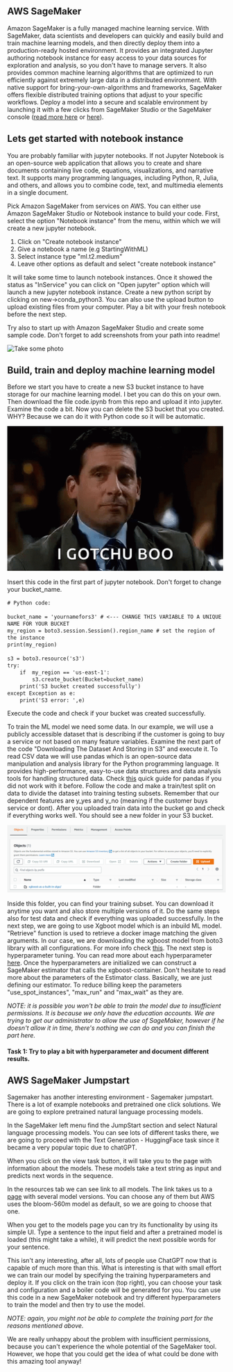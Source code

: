 
## AWS SageMaker

Amazon SageMaker is a fully managed machine learning service. With SageMaker, data scientists and developers can quickly and easily build and train machine learning models, and then directly deploy them into a production-ready hosted environment. It provides an integrated Jupyter authoring notebook instance for easy access to your data sources for exploration and analysis, so you don't have to manage servers. It also provides common machine learning algorithms that are optimized to run efficiently against extremely large data in a distributed environment. With native support for bring-your-own-algorithms and frameworks, SageMaker offers flexible distributed training options that adjust to your specific workflows. Deploy a model into a secure and scalable environment by launching it with a few clicks from SageMaker Studio or the SageMaker console ([read more here](https://aws.amazon.com/sagemaker/) or [here](https://docs.aws.amazon.com/sagemaker/latest/dg/whatis.html)).

## Lets get started with notebook instance

You are probably familiar with jupyter notebooks. If not Jupyter Notebook is an open-source web application that allows you to create and share documents containing live code, equations, visualizations, and narrative text. It supports many programming languages, including Python, R, Julia, and others, and allows you to combine code, text, and multimedia elements in a single document. 

Pick Amazon SageMaker from services on AWS. You can either use Amazon SageMaker Studio or Notebook instance to build your code. First, select the option "Notebook instance" from the menu, within which we will create a new jupyter notebook. 

1. Click on "Create notebook instance"
2. Give a notebook a name (e.g StartingWithML)
3. Select instance type "ml.t2.medium"
4. Leave other options as default and select "create notebook instance"

It will take some time to launch notebook instances. Once it showed the status as "InService" you can click on "Open jupyter" option which will launch a new jupyter notebook instance. Create a new python script by clicking on new->conda_python3. You can also use the upload button to upload existing files from your computer. Play a bit with your fresh notebook before the next step. 

Try also to start up with Amazon SageMaker Studio and create some sample code. Don't forget to add screenshots from your path into readme!

![Take some photo](gifs/giphy.gif)

## Build, train and deploy machine learning model

Before we start you have to create a new S3 bucket instance to have storage for our machine learning model. I bet you can do this on your own. Then download the file code.ipynb from this repo and upload it into jupyter. Examine the code a bit. Now you can delete the S3 bucket that you created. WHY? Because we can do it with Python code so it will be automatic.

![Gotchu](gifs/michael-scott-wink.gif)

Insert this code in the first part of jupyter notebook. Don't forget to change your bucket_name.

```
# Python code:

bucket_name = 'yournamefors3' # <--- CHANGE THIS VARIABLE TO A UNIQUE NAME FOR YOUR BUCKET
my_region = boto3.session.Session().region_name # set the region of the instance
print(my_region)

s3 = boto3.resource('s3')
try:
    if  my_region == 'us-east-1':
        s3.create_bucket(Bucket=bucket_name)
    print('S3 bucket created successfully')
except Exception as e:
    print('S3 error: ',e)
```

Execute the code and check if your bucket was created successfully. 

To train the ML model we need some data. In our example, we will use a publicly accessible dataset that is describing if the customer is going to buy a service or not based on many feature variables. Examine the next part of the code "Downloading The Dataset And Storing in S3" and execute it. To read CSV data we will use pandas which is an open-source data manipulation and analysis library for the Python programming language. It provides high-performance, easy-to-use data structures and data analysis tools for handling structured data. Check [this](https://pandas.pydata.org/pandas-docs/stable/user_guide/10min.html) quick guide for pandas if you did not work with it before. Follow the code and make a train/test split on data to divide the dataset into training testing subsets. Remember that our dependent features are y_yes and y_no (meaning if the customer buys service or dont). After you uploaded train data into the bucket go and check if everything works well. You should see a new folder in your S3 bucket.

![S3 bucket](images/s3.png)

Inside this folder, you can find your training subset. You can download it anytime you want and also store multiple versions of it. Do the same steps also for test data and check if everything was uploaded successfully.
In the next step, we are going to use Xgboot model which is an inbuild ML model. "Retrieve" function is used to retrieve a docker image matching the given arguments. In our case, we are downloading the xgboost model from boto3 library with all configurations. For more info check [this](https://sagemaker.readthedocs.io/en/stable/api/utility/image_uris.html). The next step is hyperparameter tuning. You can read more about each hyperparameter [here](https://docs.aws.amazon.com/sagemaker/latest/dg/xgboost_hyperparameters.html). Once the hyperparameters are initialized we can construct a SageMaker estimator that calls the xgboost-container. Don't hesitate to read more about the parameters of the Estimator class. Basically, we are just defining our estimator. To reduce billing keep the parameters "use_spot_instances", "max_run" and "max_wait" as they are.

<i> NOTE: it is possible you won't be able to train the model due to insufficient permissions. 
It is because we only have the education accounts. We are trying to get our administrator to allow the
use of SageMaker, however if he doesn't allow it in time, there's nothing we can do and you can finish the part here.</i>

#### Task 1: Try to play a bit with hyperparameter and document different results. 


## AWS SageMaker Jumpstart
Sagemaker has another interesting environment - Sagemaker jumpstart.
There is a lot of example notebooks and pretrained one click solutions.
We are going to explore pretrained natural language processing models. 

In the SageMaker left menu find the JumpStart section and select Natural language processing models.
You can see lots of different tasks there, we are going to proceed with the Text Generation - HuggingFace task since it became
a very popular topic due to chatGPT.

When you click on the view task button, it will take you to the page with information about the models.
These models take a text string as input and predicts next words in the sequence.

In the resources tab we can see link to all models. The link takes us to a [page](https://sagemaker.readthedocs.io/en/stable/algorithms/text/text_generation_hugging_face.html) with several model versions.
You can choose any of them but AWS uses the bloom-560m model as default, so we are going to choose that one.

When you get to the models page you can try its functionality by using its simple UI.
Type a sentence to the input field and after a pretrained model is loaded (this might take a while), it will predict the next possible words for your sentence.

This isn't any interesting, after all, lots of people use ChatGPT now that is capable of much more than this.
What is interesting is that with small effort we can train our model by specifying the training hyperparameters and deploy it.
If you click on the train icon (top right), you can choose your task and configuration and a boiler code will be generated for you.
You can use this code in a new SageMaker notebook and try different hyperparameters to train the model and then try to use the model.

<i>NOTE: again, you might not be able to complete the training part for the reasons mentioned above. </i>

We are really unhappy about the problem with insufficient permissions, because you can't experience the whole potential of the SageMaker tool.
However, we hope that you could get the idea of what could be done with this amazing tool anyway!
